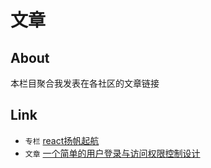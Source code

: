 # 文章

## About
本栏目聚合我发表在各社区的文章链接

## Link
+ `专栏` [react扬帆起航](https://segmentfault.com/blog/react-sail)
+ `文章` [一个简单的用户登录与访问权限控制设计](https://segmentfault.com/a/1190000013924413)
